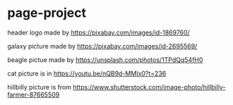 # page-project
header logo made by 
https://pixabay.com/images/id-1869760/


galaxy picture made by
https://pixabay.com/images/id-2695569/

beagle pictue made by
https://unsplash.com/photos/1TPdQq54fH0

cat picture is in
https://youtu.be/nQB9d-MMIx0?t=236

hillbilly picture is from
https://www.shutterstock.com/image-photo/hillbilly-farmer-87665509